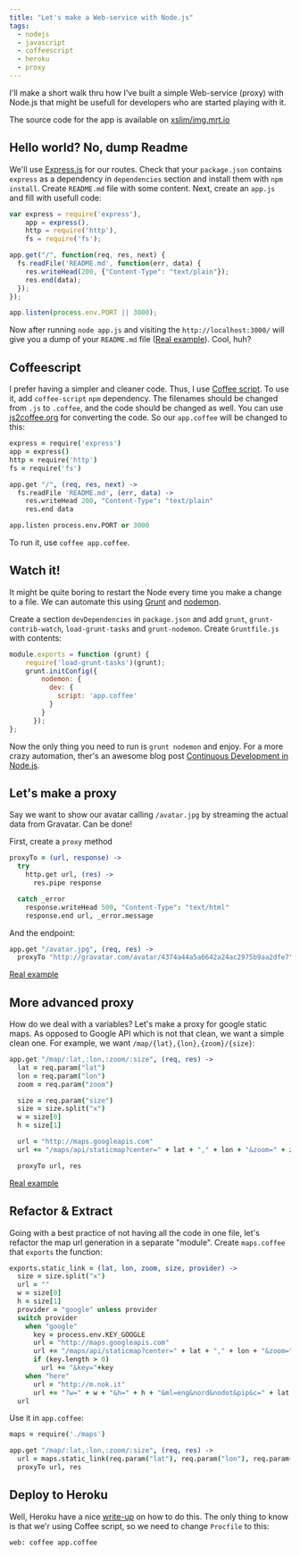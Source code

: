 ```yaml
---
title: "Let's make a Web-service with Node.js"
tags:
  - nodejs
  - javascript
  - coffeescript
  - heroku
  - proxy
---
```


I'll make a short walk thru how I've built a simple Web-service (proxy) with Node.js that might be usefull for developers who are started playing with it.

The source code for the app is available on [xslim/img.mrt.io](https://github.com/xslim/img.mrt.io)

## Hello world? No, dump Readme

We'll use [Express.js](http://expressjs.com) for our routes. Check that your `package.json` contains `express` as a dependency in `dependencies` section and install them with `npm install`. Create `README.md` file with some content. Next,  create an `app.js` and fill with usefull code:

``` js
var express = require('express'),
    app = express(),
    http = require('http'),
    fs = require('fs');

app.get("/", function(req, res, next) {
  fs.readFile('README.md', function(err, data) {
    res.writeHead(200, {"Content-Type": "text/plain"});
    res.end(data);
  });
});

app.listen(process.env.PORT || 3000);
```

Now after running `node app.js` and visiting the `http://localhost:3000/` will give you a dump of your `README.md` file ([Real example](http://img.mrt.io/)). Cool, huh?



## Coffeescript

I prefer having a simpler and cleaner code. Thus, I use [Coffee script](http://coffeescript.org). To use it, add `coffee-script` `npm` dependency. The filenames should be changed from `.js` to `.coffee`, and the code should be changed as well. You can use [js2coffee.org](http://js2coffee.org) for converting the code. So our `app.coffee` will be changed to this:

``` coffee
express = require('express')
app = express()
http = require('http')
fs = require('fs')

app.get "/", (req, res, next) ->
  fs.readFile 'README.md', (err, data) ->
    res.writeHead 200, "Content-Type": "text/plain"
    res.end data

app.listen process.env.PORT or 3000
```

To run it, use `coffee app.coffee`.

## Watch it!

It might be quite boring to restart the Node every time you make a change to a file. We can automate this using [Grunt](http://gruntjs.com) and [nodemon](http://nodemon.io).

Create a section `devDependencies` in `package.json` and add `grunt`, `grunt-contrib-watch`, `load-grunt-tasks` and `grunt-nodemon`. Create `Gruntfile.js` with contents:

``` js
module.exports = function (grunt) {
    require('load-grunt-tasks')(grunt);
    grunt.initConfig({
        nodemon: {
          dev: {
            script: 'app.coffee'
          }
        }
      });
};
```

Now the only thing you need to run is `grunt nodemon` and enjoy. For a more crazy automation, ther's an awesome blog post [Continuous Development in Node.js](http://blog.ponyfoo.com/2013/09/26/continuous-development-in-nodejs).

## Let's make a proxy

Say we want to show our avatar calling `/avatar.jpg` by streaming the actual data from Gravatar. Can be done!

First, create a `proxy` method

``` coffee
proxyTo = (url, response) ->
  try
    http.get url, (res) ->
      res.pipe response

  catch _error
    response.writeHead 500, "Content-Type": "text/html"
    response.end url, _error.message
```

And the endpoint:

``` coffee
app.get "/avatar.jpg", (req, res) ->
  proxyTo "http://gravatar.com/avatar/4374a44a5a6642a24ac2975b9aa2dfe7", res
```

[Real example](http://img.mrt.io/slim.jpg)

## More advanced proxy

How do we deal with a variables? Let's make a proxy for google static maps. As opposed to Google API which is not that clean, we want a simple clean one. For example, we want `/map/{lat},{lon},{zoom}/{size}`:

``` coffee
app.get "/map/:lat,:lon,:zoom/:size", (req, res) ->
  lat = req.param("lat")
  lon = req.param("lon")
  zoom = req.param("zoom")

  size = req.param("size")
  size = size.split("x")
  w = size[0]
  h = size[1]

  url = "http://maps.googleapis.com"
  url += "/maps/api/staticmap?center=" + lat + "," + lon + "&zoom=" + zoom + "&size=" + w + "x" + h + "&sensor=false"

  proxyTo url, res
```

[Real example](http://img.mrt.io/map/52.70468296296834,5.300731658935547,13/640x200)


## Refactor & Extract

Going with a best practice of not having all the code in one file, let's refactor the map url generation in a separate "module". Create `maps.coffee` that `exports` the function:

``` coffee
exports.static_link = (lat, lon, zoom, size, provider) ->
  size = size.split("x")
  url = ""
  w = size[0]
  h = size[1]
  provider = "google" unless provider
  switch provider
    when "google"
      key = process.env.KEY_GOOGLE
      url = "http://maps.googleapis.com"
      url += "/maps/api/staticmap?center=" + lat + "," + lon + "&zoom=" + zoom + "&size=" + w + "x" + h + "&sensor=false"
      if (key.length > 0)
        url += "&key="+key
    when "here"
      url = "http://m.nok.it"
      url += "?w=" + w + "&h=" + h + "&ml=eng&nord&nodot&pip&c=" + lat + "," + lon + "&z=" + zoom + "&f=0"
  url
```

Use it in `app.coffee`:

``` coffee
maps = require('./maps')

app.get "/map/:lat,:lon,:zoom/:size", (req, res) ->
  url = maps.static_link(req.param("lat"), req.param("lon"), req.param("zoom"), req.param("size"), req.query.t)
  proxyTo url, res  
```

## Deploy to Heroku

Well, Heroku have a nice [write-up](https://devcenter.heroku.com/articles/getting-started-with-nodejs) on how to do this. The only thing to know is that we'r using Coffee script, so we need to change `Procfile` to this:

```
web: coffee app.coffee
```
